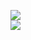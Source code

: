 [![](https://img.shields.io/badge/Made%20With-Github%20Spray-lightgrey.svg?style=for-the-badge&logo=github)](https://github.com/Annihil/github-spray#5196)  
[![](https://i.imgur.com/2DrTn0Z.gif)](https://github.com/Annihil/github-spray)